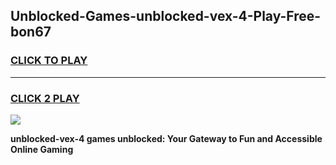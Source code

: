 
## Unblocked-Games-unblocked-vex-4-Play-Free-bon67
<h3>
<a href="https://premium76.site?title=unblocked-vex-4&ref=12A">CLICK TO PLAY</a></h3>
<hr>

<h3>
<a href="https://premium76.site?title=unblocked-vex-4&ref=12A">CLICK 2 PLAY</a>
  
</h3>

<a href="https://premium76.site?title=unblocked-vex-4&ref=12A"><img src="https://clearcache.store/games.png"></a>


**unblocked-vex-4 games unblocked: Your Gateway to Fun and Accessible Online Gaming**
